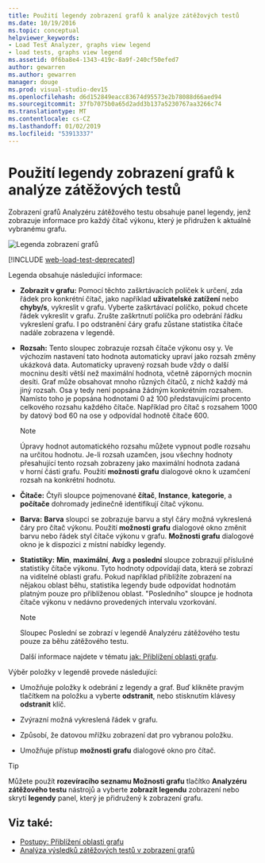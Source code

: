 ```yaml
---
title: Použití legendy zobrazení grafů k analýze zátěžových testů
ms.date: 10/19/2016
ms.topic: conceptual
helpviewer_keywords:
- Load Test Analyzer, graphs view legend
- load tests, graphs view legend
ms.assetid: 0f6ba8e4-1343-419c-8a9f-240cf50efed7
author: gewarren
ms.author: gewarren
manager: douge
ms.prod: visual-studio-dev15
ms.openlocfilehash: d6d152849eacc83674d95573e2b78088d66aed94
ms.sourcegitcommit: 37fb7075b0a65d2add3b137a5230767aa3266c74
ms.translationtype: MT
ms.contentlocale: cs-CZ
ms.lasthandoff: 01/02/2019
ms.locfileid: "53913337"
---
```

# <a name="use-the-graphs-view-legend-to-analyze-load-tests"></a>Použití legendy zobrazení grafů k analýze zátěžových testů

Zobrazení grafů Analyzéru zátěžového testu obsahuje panel legendy, jenž zobrazuje informace pro každý čítač výkonu, který je přidružen k aktuálně vybranému grafu.

![Legenda zobrazení grafů](../test/media/load_viewlegend.png)

[!INCLUDE [web-load-test-deprecated](includes/web-load-test-deprecated.md)]

Legenda obsahuje následující informace:

-   **Zobrazit v grafu:** Pomocí těchto zaškrtávacích políček k určení, zda řádek pro konkrétní čítač, jako například **uživatelské zatížení** nebo **chyby/s**, vykreslit v grafu. Vyberte zaškrtávací políčko, pokud chcete řádek vykreslit v grafu. Zrušte zaškrtnutí políčka pro odebrání řádku vykreslení grafu. I po odstranění čáry grafu zůstane statistika čítače nadále zobrazena v legendě.

-   **Rozsah:** Tento sloupec zobrazuje rozsah čítače výkonu osy y. Ve výchozím nastavení tato hodnota automaticky upraví jako rozsah změny ukázková data. Automaticky upravený rozsah bude vždy o další mocninu desíti větší než maximální hodnota, včetně záporných mocnin desíti. Graf může obsahovat mnoho různých čítačů, z nichž každý má jiný rozsah. Osa y tedy není popsána žádným konkrétním rozsahem. Namísto toho je popsána hodnotami 0 až 100 představujícími procento celkového rozsahu každého čítače. Například pro čítač s rozsahem 1000 by datový bod 60 na ose y odpovídal hodnotě čítače 600.

    > [!NOTE]
    > Úpravy hodnot automatického rozsahu můžete vypnout podle rozsahu na určitou hodnotu. Je-li rozsah uzamčen, jsou všechny hodnoty přesahující tento rozsah zobrazeny jako maximální hodnota zadaná v horní části grafu. Použití **možnosti grafu** dialogové okno k uzamčení rozsah na konkrétní hodnotu.

-   **Čítače:** Čtyři sloupce pojmenované **čítač**, **Instance**, **kategorie**, a **počítače** dohromady jedinečně identifikují čítač výkonu.

-   **Barva:** **Barva** sloupci se zobrazuje barvu a styl čáry možná vykreslená čáry pro čítač výkonu. Použití **možnosti grafu** dialogové okno změnit barvu nebo řádek styl čítače výkonu v grafu. **Možnosti grafu** dialogové okno je k dispozici z místní nabídky legendy.

-   **Statistiky:** **Min**, **maximální**, **Avg** a **poslední** sloupce zobrazují příslušné statistiky čítače výkonu. Tyto hodnoty odpovídají data, která se zobrazí na viditelné oblasti grafu. Pokud například přiblížíte zobrazení na nějakou oblast běhu, statistika legendy bude odpovídat hodnotám platným pouze pro přiblíženou oblast. "Posledního" sloupce je hodnota čítače výkonu v nedávno provedených intervalu vzorkování.

    > [!NOTE]
    > Sloupec Poslední se zobrazí v legendě Analyzéru zátěžového testu pouze za běhu zátěžového testu.

     Další informace najdete v tématu [jak: Přiblížení oblasti grafu](../test/how-to-zoom-in-on-a-region-of-the-graph-in-load-test-results.md).

Výběr položky v legendě provede následující:

-   Umožňuje položky k odebrání z legendy a graf. Buď klikněte pravým tlačítkem na položku a vyberte **odstranit**, nebo stisknutím klávesy **odstranit** klíč.

-   Zvýrazní možná vykreslená řádek v grafu.

-   Způsobí, že datovou mřížku zobrazení dat pro vybranou položku.

-   Umožňuje přístup **možnosti grafu** dialogové okno pro čítač.

> [!TIP]
> Můžete použít **rozevíracího seznamu Možnosti grafu** tlačítko **Analyzéru zátěžového testu** nástrojů a vyberte **zobrazit legendu** zobrazení nebo skrytí **legendy** panel, který je přidružený k zobrazení grafu.

## <a name="see-also"></a>Viz také:

- [Postupy: Přiblížení oblasti grafu](../test/how-to-zoom-in-on-a-region-of-the-graph-in-load-test-results.md)
- [Analýza výsledků zátěžových testů v zobrazení grafů](../test/analyze-load-test-results-in-the-graphs-view.md)
